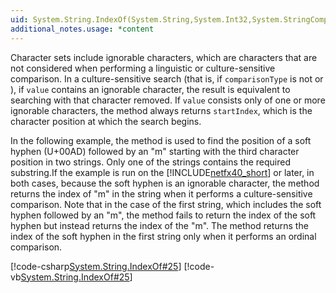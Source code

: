 ```yaml
---
uid: System.String.IndexOf(System.String,System.Int32,System.StringComparison)
additional_notes.usage: *content
---
```


<p>Character sets include ignorable characters, which are characters that are not considered when performing a linguistic or culture-sensitive comparison. In a culture-sensitive search (that is, if <code>comparisonType</code> is not <xref href="System.StringComparison.Ordinal"></xref> or <xref href="System.StringComparison.OrdinalIgnoreCase"></xref>), if <code>value</code> contains an ignorable character, the result is equivalent to searching with that character removed. If <code>value</code> consists only of one or more ignorable characters, the <xref href="System.String.IndexOf(System.String,System.Int32,System.StringComparison)"></xref> method always returns <code>startIndex</code>, which is the character position at which the search begins.  
  
 In the following example, the <xref href="System.String.IndexOf(System.String,System.Int32,System.StringComparison)"></xref> method is used to find the position of a soft hyphen (U+00AD) followed by an "m" starting with the third character position in two strings. Only one of the strings contains the required substring.If the example is run on the [!INCLUDE[netfx40_short](~/includes/netfx40-short-md.md)] or later, in both cases, because the soft hyphen is an ignorable character, the method returns the index of "m" in the string when it performs a culture-sensitive comparison. Note that in the case of the first string, which includes the soft hyphen followed by an "m", the method fails to return the index of the soft hyphen but instead returns the index of the "m". The method returns the index of the soft hyphen in the first string only when it performs an ordinal comparison.  
  
 [!code-csharp[System.String.IndexOf#25](~/samples/snippets/csharp/VS_Snippets_CLR_System/system.String.IndexOf/CS/ignorable25.cs#25)]
 [!code-vb[System.String.IndexOf#25](~/samples/snippets/visualbasic/VS_Snippets_CLR_System/system.String.IndexOf/VB/ignorable25.vb#25)]</p>


